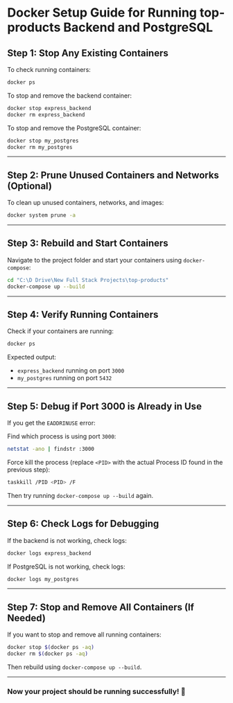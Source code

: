 # Docker Setup Guide for Running top-products Backend and PostgreSQL

## **Step 1: Stop Any Existing Containers**

To check running containers:

```sh
docker ps
```

To stop and remove the backend container:

```sh
docker stop express_backend
docker rm express_backend
```

To stop and remove the PostgreSQL container:

```sh
docker stop my_postgres
docker rm my_postgres
```

---

## **Step 2: Prune Unused Containers and Networks (Optional)**

To clean up unused containers, networks, and images:

```sh
docker system prune -a
```

---

## **Step 3: Rebuild and Start Containers**

Navigate to the project folder and start your containers using `docker-compose`:

```sh
cd "C:\D Drive\New Full Stack Projects\top-products"
docker-compose up --build
```

---

## **Step 4: Verify Running Containers**

Check if your containers are running:

```sh
docker ps
```

Expected output:

- `express_backend` running on port `3000`
- `my_postgres` running on port `5432`

---

## **Step 5: Debug if Port 3000 is Already in Use**

If you get the `EADDRINUSE` error:

Find which process is using port `3000`:

```sh
netstat -ano | findstr :3000
```

Force kill the process (replace `<PID>` with the actual Process ID found in the previous step):

```sh
taskkill /PID <PID> /F
```

Then try running `docker-compose up --build` again.

---

## **Step 6: Check Logs for Debugging**

If the backend is not working, check logs:

```sh
docker logs express_backend
```

If PostgreSQL is not working, check logs:

```sh
docker logs my_postgres
```

---

## **Step 7: Stop and Remove All Containers (If Needed)**

If you want to stop and remove all running containers:

```sh
docker stop $(docker ps -aq)
docker rm $(docker ps -aq)
```

Then rebuild using `docker-compose up --build`.

---

### Now your project should be running successfully! 🚀
